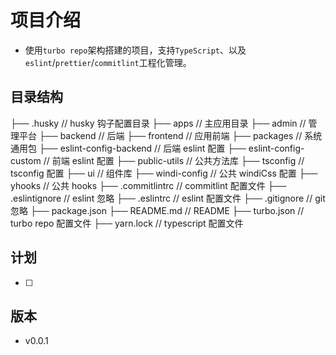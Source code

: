 # 项目介绍

- 使用`turbo repo`架构搭建的项目，支持`TypeScript`、以及`eslint`/`prettier`/`commitlint`工程化管理。

## 目录结构

├── .husky // husky 钩子配置目录
├── apps // 主应用目录
  ├── admin // 管理平台
  ├── backend // 后端
  ├── frontend // 应用前端
├── packages // 系统通用包
  ├── eslint-config-backend // 后端 eslint 配置
  ├── eslint-config-custom // 前端 eslint 配置
  ├── public-utils // 公共方法库
  ├── tsconfig // tsconfig 配置
  ├── ui // 组件库
  ├── windi-config // 公共 windiCss 配置
  ├── yhooks // 公共 hooks
├── .commitlintrc // commitlint 配置文件
├── .eslintignore // eslint 忽略
├── .eslintrc // eslint 配置文件
├── .gitignore // git 忽略
├── package.json
├── README.md // README
├── turbo.json // turbo repo 配置文件
├── yarn.lock // typescript 配置文件

## 计划

- [ ]

## 版本

- v0.0.1
